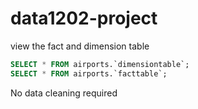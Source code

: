 # data1202-project
view the fact and dimension table
```sql
SELECT * FROM airports.`dimensiontable`;
SELECT * FROM airports.`facttable`;
```

No data cleaning required